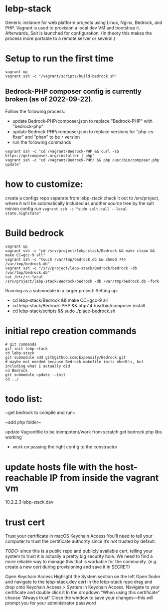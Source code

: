 # lebp-stack
Generic instance for web platform projects using Linux, Nginx, Bedrock, and PHP. Vagrant is used to provision a local dev VM and bootstrap it. Afterwards, Salt is launched for configuration. (In theory this makes the process more portable to a remote server or several.)

# Setup to run the first time
```
vagrant up
vagrant ssh -c "/vagrant/scripts/build-bedrock.sh"
```

## Bedrock-PHP composer config is currently broken (as of 2022-09-22).
Follow the following process:
- update Bedrock-PHP/composer.json to replace "Bedrock-PHP" with "bedrock-php"
- update Bedrock-PHP/composer.json to replace versions for "php-cs-fixer" and "phan" to be `*` version
- run the following commands
```
vagrant ssh -c "cd /vagrant/Bedrock-PHP && curl -sS https://getcomposer.org/installer | php"
vagrant ssh -c "cd /vagrant/Bedrock-PHP/ && php /usr/bin/composer.php update"
```

# how to customize:
create a configs repo separate from lebp-stack
check it out to /srv/project, where it will be automatically included as another source tree by the salt minion config
run `vagrant ssh -c "sudo salt-call --local state.highstate"`

# Build bedrock
```
vagrant up
vagrant ssh -c "cd /srv/project/lebp-stack/Bedrock && make clean && make CC=gcc-9 all"
vagrant ssh -c "touch /var/tmp/bedrock.db && chmod 744 /var/tmp/bedrock.db"
vagrant ssh -c "/srv/project/lebp-stack/Bedrock/bedrock -db /var/tmp/bedrock.db" 
cat /etc/rc.local
/srv/project/lebp-stack/Bedrock/bedrock -db /var/tmp/bedrock.db -fork
```

Running as a submodule in a larger project:
Setting up:
 - cd lebp-stack/Bedrock && make CC=gcc-9 all
 - cd lebp-stack/Bedrock-PHP && php7.4 /usr/bin/composer install
 - cd lebp-stack/scripts && sudo ./place-bedrock.sh

# initial repo creation commands
```
# git commands
git init lebp-stack
cd lebp-stack
git submodule add git@github.com:Expensify/Bedrock.git
# maybe not needed because Bedrock makefile inits mbedtls, but including what I actually did
cd Bedrock
git submodule update --init
cd ../
```

# todo list:
~get bedrock to compile and run~

~add php folder~

update Vagrantfile to be idempotent/work from scratch
get bedrock php libs working
  - work on passing the right config to the constructor

# update hosts file with the host-reachable IP from inside the vagrant vm
10.2.2.3 lebp-stack.dev

# trust cert 
Trust your certificate in macOS Keychain Access
You’ll need to tell your computer to trust the certificate authority since it’s not trusted by default.

*TODO:* since this is a public repo and publicly available cert, telling your system to trust it is actually a pretty big security hole. We need to find a more reliable way to manage this that is workable for the community. (e.g. create a new cert during provisioning and save it in SECRET)

Open Keychain Access
Highlight the System section on the left
Open finder and navigate to the lebp-stack.dev cert in the lebp-stack repo
drag and drop onto Keychain Access > System
in Keychain Access, Navigate to your certificate and double click it
In the dropdown “When using this certificate” choose “Always trust“
Close the window to save your changes—this will prompt you for your administrator password

